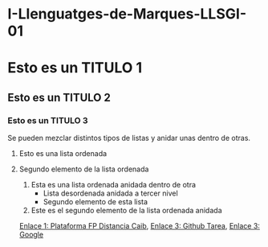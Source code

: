 # I-Llenguatges-de-Marques-LLSGI-01
Esto es un TITULO 1
=============
Esto es un TITULO 2
-------------
### Esto es un TITULO 3


Se pueden mezclar distintos tipos de listas y anidar unas dentro de otras.

1. Esto es una lista ordenada
2. Segundo elemento de la lista ordenada
    1. Esta es una lista ordenada anidada dentro de otra
        * Lista desordenada anidada a tercer nivel
        * Segundo elemento de esta lista
    2. Este es el segundo elemento de la lista ordenada anidada
    
    
    [Enlace 1: Plataforma FP Distancia Caib][1], [Enlace 3: Github Tarea][2], [Enlace 3: Google][3]

 [1]: http://fpadistancia.caib.es/
 [2]: https://github.com/torres222
 [3]: https://www.google.es/
